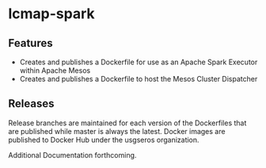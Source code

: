 # lcmap-spark
## Features
- Creates and publishes a Dockerfile for use as an Apache Spark Executor within Apache Mesos
- Creates and publishes a Dockerfile to host the Mesos Cluster Dispatcher

## Releases
Release branches are maintained for each version of the Dockerfiles that are published while master is always the latest.  Docker images are published to Docker Hub under the usgseros organization.

Additional Documentation forthcoming.
